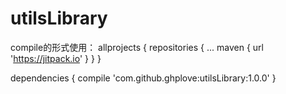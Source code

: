 # utilsLibrary

compile的形式使用：
allprojects {
		repositories {
			...
			maven { url 'https://jitpack.io' }
		}
	}

dependencies {
        compile 'com.github.ghplove:utilsLibrary:1.0.0'
	}




